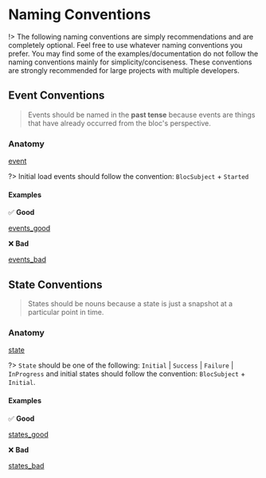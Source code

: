 # Naming Conventions

!> The following naming conventions are simply recommendations and are completely optional. Feel free to use whatever naming conventions you prefer. You may find some of the examples/documentation do not follow the naming conventions mainly for simplicity/conciseness. These conventions are strongly recommended for large projects with multiple developers.

## Event Conventions

> Events should be named in the **past tense** because events are things that have already occurred from the bloc's perspective.

### Anatomy

[event](_snippets/bloc_naming_conventions/event_anatomy.md ':include')

?> Initial load events should follow the convention: `BlocSubject` + `Started`

#### Examples

✅ **Good**

[events_good](_snippets/bloc_naming_conventions/event_examples_good.md ':include')

❌ **Bad**

[events_bad](_snippets/bloc_naming_conventions/event_examples_bad.md ':include')

## State Conventions

> States should be nouns because a state is just a snapshot at a particular point in time.

### Anatomy

[state](_snippets/bloc_naming_conventions/state_anatomy.md ':include')

?> `State` should be one of the following: `Initial` | `Success` | `Failure` | `InProgress` and
initial states should follow the convention: `BlocSubject` + `Initial`.

#### Examples

✅ **Good**

[states_good](_snippets/bloc_naming_conventions/state_examples_good.md ':include')

❌ **Bad**

[states_bad](_snippets/bloc_naming_conventions/state_examples_bad.md ':include')
